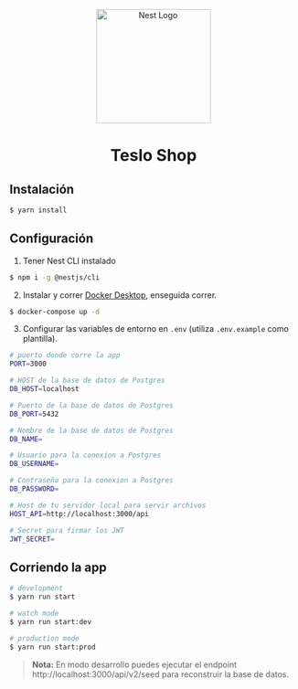<p align="center">
  <a href="http://nestjs.com/" target="blank"><img src="https://nestjs.com/img/logo-small.svg" width="200" alt="Nest Logo" /></a>
</p>

[circleci-image]: https://img.shields.io/circleci/build/github/nestjs/nest/master?token=abc123def456
[circleci-url]: https://circleci.com/gh/nestjs/nest

  <h1 align="center">Teslo Shop</h1>


## Instalación

```bash
$ yarn install
```

## Configuración

1. Tener Nest CLI instalado
```bash
$ npm i -g @nestjs/cli
```
2. Instalar y correr [Docker Desktop](https://www.docker.com/products/docker-desktop/), enseguida correr.
```bash
$ docker-compose up -d
```
3. Configurar las variables de entorno en ```.env``` (utiliza ```.env.example``` como plantilla).
```bash
# puerto donde corre la app
PORT=3000

# HOST de la base de datos de Postgres
DB_HOST=localhost

# Puerto de la base de datos de Postgres
DB_PORT=5432

# Nombre de la base de datos de Postgres
DB_NAME=

# Usuario para la conexion a Postgres
DB_USERNAME=

# Contraseña para la conexion a Postgres
DB_PASSWORD=

# Host de tu servidor local para servir archivos
HOST_API=http://localhost:3000/api

# Secret para firmar los JWT
JWT_SECRET=
```

## Corriendo la app

```bash
# development
$ yarn run start

# watch mode
$ yarn run start:dev

# production mode
$ yarn run start:prod
```
>**Nota:** En modo desarrollo puedes ejecutar el endpoint http://localhost:3000/api/v2/seed para reconstruir la base de datos.